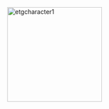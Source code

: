 <img width="218" alt="etgcharacter1" src="https://user-images.githubusercontent.com/94532638/161727849-13c088ef-8e9c-42b0-9661-ceb5e3babb05.png">

<!---
PlayerProgramming/PlayerProgramming is a ✨ special ✨ repository because its `README.md` (this file) appears on your GitHub profile.
You can click the Preview link to take a look at your changes.
--->
